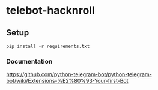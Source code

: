 # telebot-hacknroll

## Setup
```
pip install -r requirements.txt
```


### Documentation
https://github.com/python-telegram-bot/python-telegram-bot/wiki/Extensions-%E2%80%93-Your-first-Bot